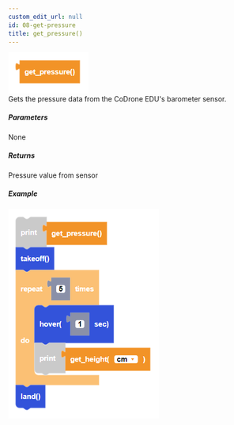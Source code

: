 ```yaml
---
custom_edit_url: null
id: 08-get-pressure
title: get_pressure()
---
```


![get pressure block image](get_pressure.PNG)<br />
Gets the pressure data from the CoDrone EDU's barometer sensor.

##### Parameters

None

##### Returns

Pressure value from sensor

##### Example

![get pressure example](get_pressure_example.PNG)